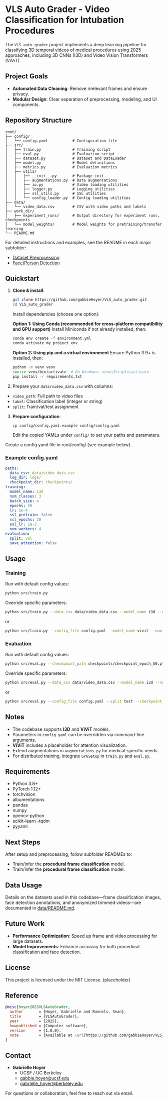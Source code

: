 # VLS Auto Grader - Video Classification for Intubation Procedures

The `VLS_auto_grader` project implements a deep learning pipeline for classifying 3D temporal videos of medical procedures using 2025 approaches, including 3D CNNs (I3D) and Video Vision Transformers (ViViT).

## Project Goals

- **Automated Data Cleaning**: Remove irrelevant frames and ensure privacy.
- **Modular Design**: Clear separation of preprocessing, modeling, and UI components.

## Repository Structure

```text
root/
├── config/
│   └── config.yaml           # Configuration file
├── src/
│   ├── train.py              # Training script
│   ├── eval.py               # Evaluation script
│   ├── dataset.py            # Dataset and DataLoader
│   ├── model.py              # Model definitions
│   ├── metrics.py            # Evaluation metrics
│   ├── utils/
│   │   ├── __init__.py       # Package init
│   │   ├── augmentations.py  # Data augmentations
│   │   ├── io.py             # Video loading utilities
│   │   ├── logger.py         # Logging utilities
│   │   ├── ssl_utils.py      # SSL utilities
│   │   └── config_loader.py  # Config loading utilities
├── data/
│   └── video_data.csv        # CSV with video paths and labels
├── work_dir/
│   ├── experiment_runs/      # Output directory for experiment runs, checkpoints
│   └── model_weights/        # Model weights for pretraining/transfer learning
└── README.md
```

For detailed instructions and examples, see the README in each major subfolder:

- [Dataset Preprocessing](src/dataset_preprocessing/README.md)
- [Face/Person Detection](src/face_detection/README.md)


## Quickstart

1. **Clone & install**:
   ```bash
   git clone https://github.com/gabbieHoyer/VLS_auto_grader.git
   cd VLS_auto_grader
   ```
    Install dependencies (choose one option):

    **Option 1: Using Conda (recommended for cross-platform compatibility and GPU support)**
    Install Miniconda if not already installed, then:
    ```bash
    conda env create -f environment.yml
    conda activate my_project_env
    ```

    **Option 2: Using pip and a virtual environment**
    Ensure Python 3.9+ is installed, then:
    ```bash
    python -m venv venv
    source venv/bin/activate  # On Windows: venv\Scripts\activate
    pip install -r requirements.txt
    ```

2. Prepare your `data/video_data.csv` with columns:

- `video_path`: Full path to video files  
- `label`: Classification label (integer or string)  
- `split`: Train/val/test assignment

3. **Prepare configuration**:
   ```bash
   cp config/config.yaml.example config/config.yaml
   ```
   Edit the copied YAMLs under `config/` to set your paths and parameters.

Create a config.yaml file in root/config/ (see example below).

### Example config.yaml

```yaml
paths:
  data_csv: data/video_data.csv
  log_dir: logs/
  checkpoint_dir: checkpoints/
training:
  model_name: i3d
  num_classes: 3
  batch_size: 4
  epochs: 50
  lr: 1e-4
  ssl_pretrain: false
  ssl_epochs: 20
  ssl_lr: 1e-3
  num_workers: 4
evaluation:
  split: val
  save_attention: false
```

## Usage

### Training

Run with default config values:
```bash
python src/train.py
```

Override specific parameters:
```bash
python src/train.py --data_csv data/video_data.csv --model_name i3d --num_classes 3 --batch_size 4 --epochs 50 --lr 1e-4
```
or
```bash
python src/train.py --config_file config.yaml --model_name vivit --num_classes 3 --ssl_pretrain
```

### Evaluation

Run with default config values:
```bash
python src/eval.py --checkpoint_path checkpoints/checkpoint_epoch_50.pth
```

Override specific parameters:

```bash
python src/eval.py --data_csv data/video_data.csv --model_name i3d --num_classes 3 --split test --checkpoint_path checkpoints/checkpoint_epoch_50.pth
```
or
```bash
python src/eval.py --config_file config.yaml --split test --checkpoint_path checkpoints/checkpoint_epoch_50.pth
```

## Notes

- The codebase supports **I3D** and **ViViT** models.
- Parameters in `config.yaml` can be overridden via command-line arguments.
- **ViViT** includes a placeholder for attention visualization.
- Extend augmentations in `augmentations.py` for medical-specific needs.
- For distributed training, integrate `GPUSetup` in `train.py` and `eval.py`.


## Requirements

- Python 3.8+
- PyTorch 1.12+
- torchvision
- albumentations
- pandas
- numpy
- opencv-python
- scikit-learn
-tqdm
- pyyaml


## Next Steps

After setup and preprocessing, follow subfolder READMEs to:

- Train/infer the **procedural frame classification** model.
- Train/infer the **procedural frame classification** model.

## Data Usage

Details on the datasets used in this codebase—frame classification images, face detection annotations, and anonymized trimmed videos—are documented in [data/README.md](data/README.md).

## Future Work

- **Performance Optimization**: Speed up frame and video processing for large datasets.
- **Model Improvements**: Enhance accuracy for both procedural classification and face detection.

## License

This project is licensed under the MIT License. (placeholder)

## Reference

```bibtex
@misc{hoyer2025VLSAutoGrader,
  author       = {Hoyer, Gabrielle and Runnels, Sean},
  title        = {VLSAutoGrader},
  year         = {2025},
  howpublished = {Computer software},
  version      = {1.0.0},
  note         = {Available at \url{https://github.com/gabbieHoyer/VLS_auto_grader}},
}
```

## Contact

- **Gabrielle Hoyer**  
  - UCSF / UC Berkeley  
  - [gabbie.hoyer@ucsf.edu](mailto:gabbie.hoyer@ucsf.edu)  
  - [gabrielle_hoyer@berkeley.edu](mailto:gabrielle_hoyer@berkeley.edu)
  
For questions or collaboration, feel free to reach out via email.

